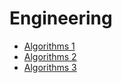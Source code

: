 # Engineering

* [Algorithms 1](algorithms1.md)
* [Algorithms 2](algorithms2.md)
* [Algorithms 3](algorithms3.md)
